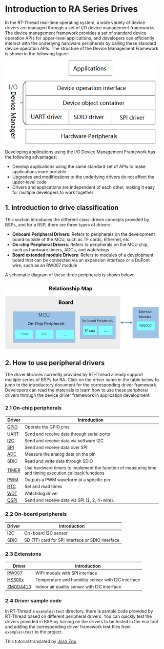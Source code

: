 #  Introduction to RA Series Drives

In the RT-Thread real-time operating system, a wide variety of device drivers are managed through a set of I/O device management frameworks. The device management framework provides a set of standard device operation APIs for upper-level applications, and developers can efficiently interact with the underlying hardware peripherals by calling these standard device operation APIs. The structure of the Device Management Framework is shown in the following figure:

![image-20220308143402996](figures_en/rtdevice.png) 

Developing applications using the I/O Device Management Framework has the following advantages:

- Develop applications using the same standard set of APIs to make applications more portable
- Upgrades and modifications to the underlying drivers do not affect the upper-level code
- Drivers and applications are independent of each other, making it easy for multiple developers to work together

## 1. Introduction to drive classification

This section introduces the different class-driven concepts provided by BSPs, and for a BSP, there are three types of drivers:

- **Onboard Peripheral Drivers**: Refers to peripherals on the development board outside of the MCU, such as TF cards, Ethernet, etc
- **On-chip Peripheral Drivers**: Refers to peripherals on the MCU chip, such as hardware timers, ADCs, and watchdogs
- **Board extended module Drivers**: Refers to modules of a development board that can be connected via an expansion interface or a DuPont wire, such as an RW007 module

A schematic diagram of these three peripherals is shown below:

![Peripheral](figures_en/Peripheral.png) 

## 2. How to use peripheral drivers

The driver libraries currently provided by RT-Thread already support multiple series of BSPs for RA. Click on the driver name in the table below to jump to the introductory document for the corresponding driver framework. Developers can read the materials to learn how to use these peripheral drivers through the device driver framework in application development.

### 2.1 On-chip peripherals

| Driver                                                         | Introduction                                             |
| ------------------------------------------------------------ | ------------------------------------------------ |
| [GPIO](https://www.rt-thread.org/document/site/#/rt-thread-version/rt-thread-standard/programming-manual/device/pin/pin) | Operate the GPIO pins                                   |
| [UART](https://www.rt-thread.org/document/site/#/rt-thread-version/rt-thread-standard/programming-manual/device/uart/uart_v1/uart) | Send and receive data through serial ports                                 |
| [I2C](https://www.rt-thread.org/document/site/#/rt-thread-version/rt-thread-standard/programming-manual/device/i2c/i2c) | Send and receive data via software I2C                            |
| [SPI](https://www.rt-thread.org/document/site/#/rt-thread-version/rt-thread-standard/programming-manual/device/spi/spi) | Send and receive data over SPI                                |
| [ADC](https://www.rt-thread.org/document/site/#/rt-thread-version/rt-thread-standard/programming-manual/device/adc/adc) | Measure the analog data on the pin                               |
| SDIO                                                         | Read and write data through SDIO                               |
| [TIMER](https://www.rt-thread.org/document/site/#/rt-thread-version/rt-thread-standard/programming-manual/device/hwtimer/hwtimer) | Use hardware timers to implement the function of measuring time and timing execution callback functions |
| [PWM](https://www.rt-thread.org/document/site/#/rt-thread-version/rt-thread-standard/programming-manual/device/pwm/pwm) | Outputs a PWM waveform at a specific pin                        |
| [RTC](https://www.rt-thread.org/document/site/#/rt-thread-version/rt-thread-standard/programming-manual/device/rtc/rtc) | Set and read times                                   |
| [WDT](https://www.rt-thread.org/document/site/#/rt-thread-version/rt-thread-standard/programming-manual/device/watchdog/watchdog) | Watchdog driver                                       |
| [QSPI](https://www.rt-thread.org/document/site/#/rt-thread-version/rt-thread-standard/programming-manual/device/spi/spi) | Send and receive data via SPI (1, 2, 4-wire).                   |

### 2.2 On-board peripherals

| Driver | Introduction                                    |
| ---- | --------------------------------------- |
| I2C  | On-board I2C sensor                         |
| SDIO | SD (TF) card for SPI interface or SDIO interface |

### 2.3 Extensions

| Driver                                                 | Introduction                         |
| ---------------------------------------------------- | ---------------------------- |
| [RW007](https://github.com/RT-Thread-packages/rw007) |  WIFI module with SPI interface           |
| [HS300x](https://github.com/Guozhanxin/hs300x)       | Temperature and humidity sensor with I2C interface       |
| [ZMOD4410](https://github.com/ShermanShao/zmod4410)  | Indoor air quality sensor with I2C interface |

### 2.4 Driver sample code

In RT-Thread's `examples\test` directory, there is sample code provided by RT-Thread based on different peripheral drivers. You can quickly test the drivers provided in BSP by turning on the drivers to be tested in the env tool and adding the corresponding driver framework test files from `examples\test` to the project.



This tutorial translated by [Josh Zou](https://github.com/Firmament-Autopilot)